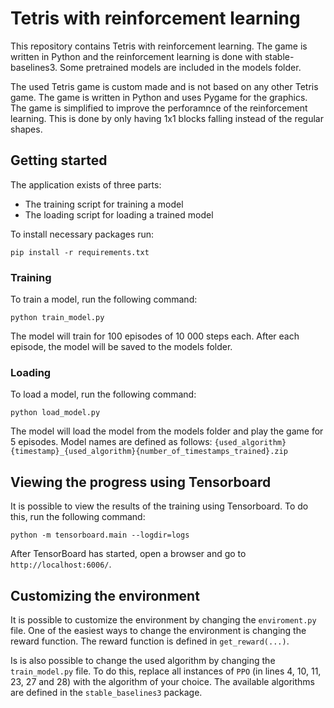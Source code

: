 # Tetris with reinforcement learning
This repository contains Tetris with reinforcement learning. The game is written in Python and the reinforcement learning is done with stable-baselines3. Some pretrained models are included in the models folder.

The used Tetris game is custom made and is not based on any other Tetris game. The game is written in Python and uses Pygame for the graphics. The game is simplified to improve the perforamnce of the reinforcement learning. This is done by only having 1x1 blocks falling instead of the regular shapes.

## Getting started
The application exists of three parts:
- The training script for training a model
- The loading script for loading a trained model

To install necessary packages run:

```pip install -r requirements.txt```

### Training
To train a model, run the following command:

```python train_model.py```

The model will train for 100 episodes of 10 000 steps each. After each episode, the model will be saved to the models folder.

### Loading
To load a model, run the following command:

```python load_model.py```

The model will load the model from the models folder and play the game for 5 episodes. Model names are defined as follows: ```{used_algorithm}{timestamp}_{used_algorithm}{number_of_timestamps_trained}.zip```

## Viewing the progress using Tensorboard
It is possible to view the results of the training using Tensorboard. To do this, run the following command:

```python -m tensorboard.main --logdir=logs```

After TensorBoard has started, open a browser and go to ```http://localhost:6006/```.

## Customizing the environment
It is possible to customize the environment by changing the ```enviroment.py``` file. One of the easiest ways to change the environment is changing the reward function. The reward function is defined in ```get_reward(...)```.

Is is also possible to change the used algorithm by changing the ```train_model.py``` file. To do this, replace all instances of ```PPO``` (in lines 4, 10, 11, 23, 27 and 28) with the algorithm of your choice. The available algorithms are defined in the ```stable_baselines3``` package.